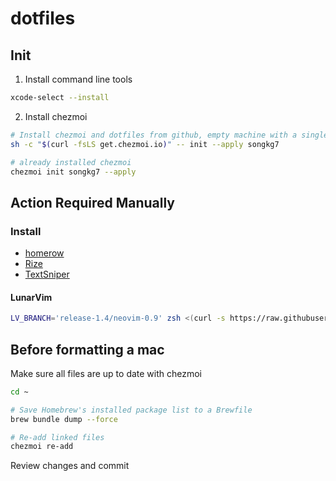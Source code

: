 # dotfiles

## Init

1. Install command line tools

```bash
xcode-select --install
```

2. Install chezmoi

```bash
# Install chezmoi and dotfiles from github, empty machine with a single command
sh -c "$(curl -fsLS get.chezmoi.io)" -- init --apply songkg7
```

```bash
# already installed chezmoi
chezmoi init songkg7 --apply
```

## Action Required Manually

### Install

- [homerow](https://www.homerow.app/)
- [Rize](https://rize.io/)
- [TextSniper]()

#### LunarVim

```bash
LV_BRANCH='release-1.4/neovim-0.9' zsh <(curl -s https://raw.githubusercontent.com/LunarVim/LunarVim/release-1.4/neovim-0.9/utils/installer/install.sh)
```

## Before formatting a mac

Make sure all files are up to date with chezmoi

```bash
cd ~

# Save Homebrew's installed package list to a Brewfile
brew bundle dump --force

# Re-add linked files
chezmoi re-add
```

Review changes and commit
